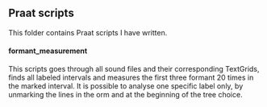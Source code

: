 ## Praat scripts

This folder contains Praat scripts I have written.

#### formant_measurement
This scripts goes through all sound files and their corresponding TextGrids, finds all labeled intervals and measures the first three formant 20 times in the marked interval. It is possible to analyse one specific label only, by unmarking the lines in the orm and at the beginning of the tree choice. 

